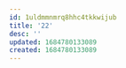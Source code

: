 ```yaml
---
id: 1uldmmnmrq8hhc4tkkwijub
title: '22'
desc: ''
updated: 1684780133089
created: 1684780133089
---
```

